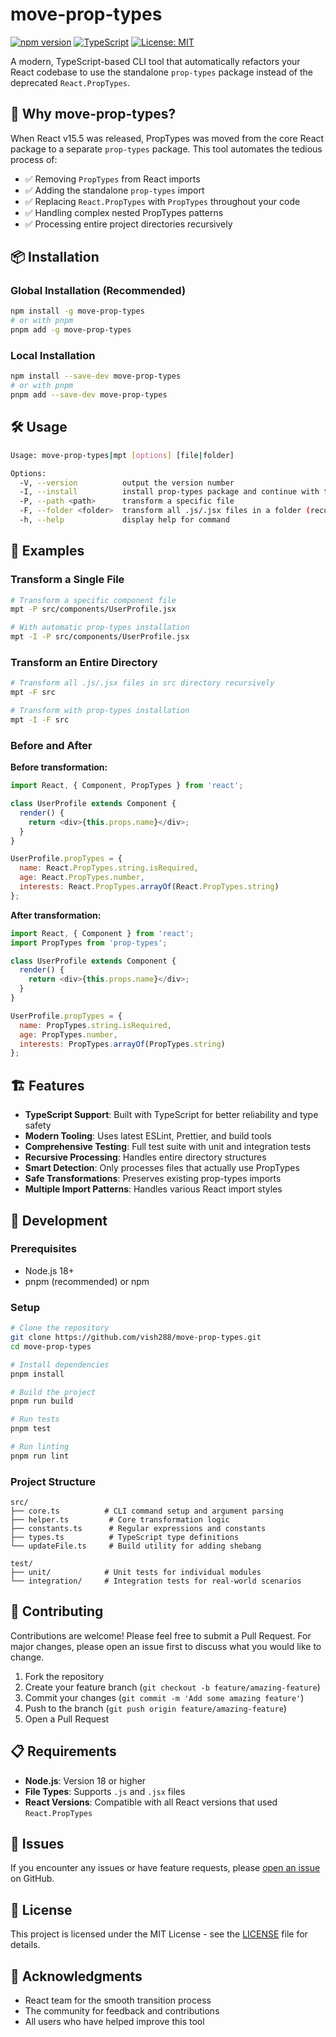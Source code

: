 # move-prop-types

[![npm version](https://badge.fury.io/js/move-prop-types.svg)](https://badge.fury.io/js/move-prop-types)
[![TypeScript](https://img.shields.io/badge/TypeScript-5.x-blue.svg)](https://www.typescriptlang.org/)
[![License: MIT](https://img.shields.io/badge/License-MIT-yellow.svg)](https://opensource.org/licenses/MIT)

A modern, TypeScript-based CLI tool that automatically refactors your React codebase to use the standalone `prop-types` package instead of the deprecated `React.PropTypes`.

## 🚀 Why move-prop-types?

When React v15.5 was released, PropTypes was moved from the core React package to a separate `prop-types` package. This tool automates the tedious process of:

- ✅ Removing `PropTypes` from React imports
- ✅ Adding the standalone `prop-types` import
- ✅ Replacing `React.PropTypes` with `PropTypes` throughout your code
- ✅ Handling complex nested PropTypes patterns
- ✅ Processing entire project directories recursively

## 📦 Installation

### Global Installation (Recommended)
```bash
npm install -g move-prop-types
# or with pnpm
pnpm add -g move-prop-types
```

### Local Installation
```bash
npm install --save-dev move-prop-types
# or with pnpm
pnpm add --save-dev move-prop-types
```

## 🛠️ Usage

```bash
Usage: move-prop-types|mpt [options] [file|folder]

Options:
  -V, --version          output the version number
  -I, --install          install prop-types package and continue with transformation
  -P, --path <path>      transform a specific file
  -F, --folder <folder>  transform all .js/.jsx files in a folder (recursive)
  -h, --help             display help for command
```

## 📖 Examples

### Transform a Single File
```bash
# Transform a specific component file
mpt -P src/components/UserProfile.jsx

# With automatic prop-types installation
mpt -I -P src/components/UserProfile.jsx
```

### Transform an Entire Directory
```bash
# Transform all .js/.jsx files in src directory recursively
mpt -F src

# Transform with prop-types installation
mpt -I -F src
```

### Before and After

**Before transformation:**
```javascript
import React, { Component, PropTypes } from 'react';

class UserProfile extends Component {
  render() {
    return <div>{this.props.name}</div>;
  }
}

UserProfile.propTypes = {
  name: React.PropTypes.string.isRequired,
  age: React.PropTypes.number,
  interests: React.PropTypes.arrayOf(React.PropTypes.string)
};
```

**After transformation:**
```javascript
import React, { Component } from 'react';
import PropTypes from 'prop-types';

class UserProfile extends Component {
  render() {
    return <div>{this.props.name}</div>;
  }
}

UserProfile.propTypes = {
  name: PropTypes.string.isRequired,
  age: PropTypes.number,
  interests: PropTypes.arrayOf(PropTypes.string)
};
```

## 🏗️ Features

- **TypeScript Support**: Built with TypeScript for better reliability and type safety
- **Modern Tooling**: Uses latest ESLint, Prettier, and build tools
- **Comprehensive Testing**: Full test suite with unit and integration tests
- **Recursive Processing**: Handles entire directory structures
- **Smart Detection**: Only processes files that actually use PropTypes
- **Safe Transformations**: Preserves existing prop-types imports
- **Multiple Import Patterns**: Handles various React import styles

## 🧪 Development

### Prerequisites
- Node.js 18+
- pnpm (recommended) or npm

### Setup
```bash
# Clone the repository
git clone https://github.com/vish288/move-prop-types.git
cd move-prop-types

# Install dependencies
pnpm install

# Build the project
pnpm run build

# Run tests
pnpm test

# Run linting
pnpm run lint
```

### Project Structure
```
src/
├── core.ts          # CLI command setup and argument parsing
├── helper.ts         # Core transformation logic
├── constants.ts      # Regular expressions and constants
├── types.ts          # TypeScript type definitions
└── updateFile.ts     # Build utility for adding shebang

test/
├── unit/            # Unit tests for individual modules
└── integration/     # Integration tests for real-world scenarios
```

## 🤝 Contributing

Contributions are welcome! Please feel free to submit a Pull Request. For major changes, please open an issue first to discuss what you would like to change.

1. Fork the repository
2. Create your feature branch (`git checkout -b feature/amazing-feature`)
3. Commit your changes (`git commit -m 'Add some amazing feature'`)
4. Push to the branch (`git push origin feature/amazing-feature`)
5. Open a Pull Request

## 📋 Requirements

- **Node.js**: Version 18 or higher
- **File Types**: Supports `.js` and `.jsx` files
- **React Versions**: Compatible with all React versions that used `React.PropTypes`

## 🐛 Issues

If you encounter any issues or have feature requests, please [open an issue](https://github.com/vish288/move-prop-types/issues) on GitHub.

## 📄 License

This project is licensed under the MIT License - see the [LICENSE](LICENSE) file for details.

## 🙏 Acknowledgments

- React team for the smooth transition process
- The community for feedback and contributions
- All users who have helped improve this tool
